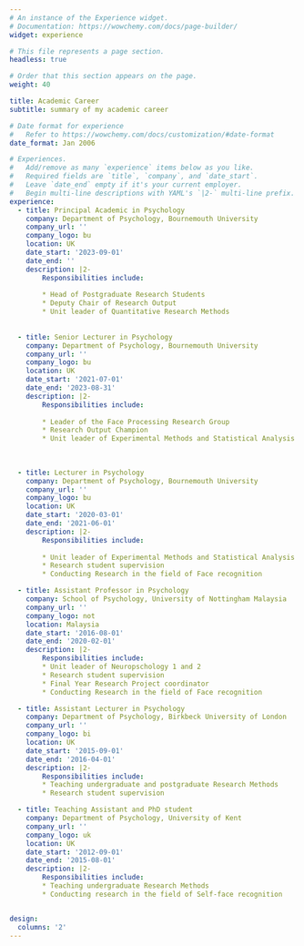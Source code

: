 ```yaml
---
# An instance of the Experience widget.
# Documentation: https://wowchemy.com/docs/page-builder/
widget: experience

# This file represents a page section.
headless: true

# Order that this section appears on the page.
weight: 40

title: Academic Career 
subtitle: summary of my academic career

# Date format for experience
#   Refer to https://wowchemy.com/docs/customization/#date-format
date_format: Jan 2006

# Experiences.
#   Add/remove as many `experience` items below as you like.
#   Required fields are `title`, `company`, and `date_start`.
#   Leave `date_end` empty if it's your current employer.
#   Begin multi-line descriptions with YAML's `|2-` multi-line prefix.
experience:
  - title: Principal Academic in Psychology
    company: Department of Psychology, Bournemouth University
    company_url: ''
    company_logo: bu
    location: UK
    date_start: '2023-09-01'
    date_end: ''
    description: |2-
        Responsibilities include:
        
        * Head of Postgraduate Research Students 
        * Deputy Chair of Research Output
        * Unit leader of Quantitative Research Methods
        
        
  - title: Senior Lecturer in Psychology
    company: Department of Psychology, Bournemouth University
    company_url: ''
    company_logo: bu
    location: UK
    date_start: '2021-07-01'
    date_end: '2023-08-31'
    description: |2-
        Responsibilities include:
        
        * Leader of the Face Processing Research Group 
        * Research Output Champion
        * Unit leader of Experimental Methods and Statistical Analysis
        
        
        
  - title: Lecturer in Psychology
    company: Department of Psychology, Bournemouth University
    company_url: ''
    company_logo: bu
    location: UK
    date_start: '2020-03-01'
    date_end: '2021-06-01'
    description: |2-
        Responsibilities include:
        
        * Unit leader of Experimental Methods and Statistical Analysis
        * Research student supervision
        * Conducting Research in the field of Face recognition

  - title: Assistant Professor in Psychology
    company: School of Psychology, University of Nottingham Malaysia
    company_url: ''
    company_logo: not
    location: Malaysia
    date_start: '2016-08-01'
    date_end: '2020-02-01'
    description: |2-
        Responsibilities include:
        * Unit leader of Neuropschology 1 and 2
        * Research student supervision
        * Final Year Research Project coordinator
        * Conducting Research in the field of Face recognition

  - title: Assistant Lecturer in Psychology
    company: Department of Psychology, Birkbeck University of London
    company_url: ''
    company_logo: bi
    location: UK
    date_start: '2015-09-01'
    date_end: '2016-04-01'
    description: |2-
        Responsibilities include:
        * Teaching undergraduate and postgraduate Research Methods
        * Research student supervision

  - title: Teaching Assistant and PhD student
    company: Department of Psychology, University of Kent
    company_url: ''
    company_logo: uk
    location: UK
    date_start: '2012-09-01'
    date_end: '2015-08-01'
    description: |2-
        Responsibilities include:
        * Teaching undergraduate Research Methods
        * Conducting research in the field of Self-face recognition


design:
  columns: '2'
---
```

